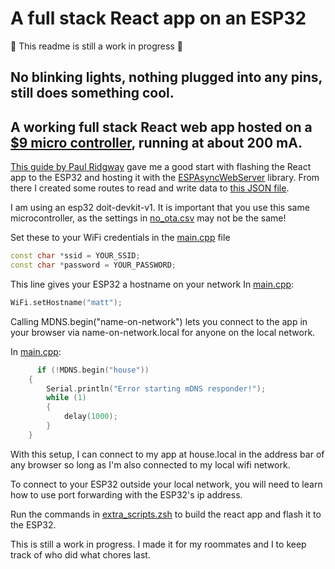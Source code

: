 
# A full stack React app on an ESP32
🚧 This readme is still a work in progress 🚧
## No blinking lights, nothing plugged into any pins, still does something cool.
## A working full stack React web app hosted on a [$9 micro controller](https://www.amazon.com/ESP-WROOM-32-Development-Microcontroller-Integrated-Compatible/dp/B07WCG1PLV/ref=sr_1_3?dib=eyJ2IjoiMSJ9.XBINg-sjhfF_gUtnMiKGjjEQQzaaOnS0BOX5B4WtqfLMYUub-A1GOALt3HxF_ltfwmsF1huTZqdb_GPfN7YgqBCPEWnZZEoSis5a2gL0lbApUkGkdrTqSVIZIK84BpLlgQyAlFxEeeDBYWmaTW-S-6HRvfIgAD6uxfau0-KkxZA1I_s7jVhrCfheWcDCVOYpVdbJe0Dr20tsEn3N8AtdCb1pBBWHiAy1aa-jG9200dY.avrbviAOUNPIh2avs_Og0ooquN4gcQFaWDeXi74dtg0&dib_tag=se&hvadid=557376324384&hvdev=c&hvlocphy=9007909&hvnetw=g&hvqmt=e&hvrand=5589188309751002162&hvtargid=kwd-462782567668&hydadcr=24328_13517622&keywords=esp32%2Bamazon&mcid=36bbc68ae03b3a6fa1ca8dca6f0091c1&qid=1740456180&sr=8-3&th=1), running at about 200 mA.

[This guide by Paul Ridgway](https://blockdev.io/react-on-the-esp32/) gave me a good start with flashing the React app to the ESP32 and hosting it with the [ESPAsyncWebServer](https://github.com/lacamera/ESPAsyncWebServer) library.  From there I created some routes to read and write data to [this JSON file](src/whoDidWhatLast.json).

I am using an esp32 doit-devkit-v1.  It is important that you use this same microcontroller, as the settings in [no_ota.csv](no_ota.csv) may not be the same!

Set these to your WiFi credentials in the [main.cpp](src/main.cpp) file
```cpp
const char *ssid = YOUR_SSID;
const char *password = YOUR_PASSWORD;
```

This line gives your ESP32 a hostname on your network
In [main.cpp](src/main.cpp):
```cpp
WiFi.setHostname("matt");
```

Calling MDNS.begin("name-on-network") lets you connect to the app in your browser via name-on-network.local for anyone on the local network.

In [main.cpp](src/main.cpp):
```cpp
      if (!MDNS.begin("house"))
    {
        Serial.println("Error starting mDNS responder!");
        while (1)
        {
            delay(1000);
        }
    }
```

With this setup, I can connect to my app at house.local in the address bar of any browser so long as I'm also connected to my local wifi network.  

To connect to your ESP32 outside your local network, you will need to learn how to use port forwarding with the ESP32's ip address.

Run the commands in [extra_scripts.zsh](extra_script.zsh) to build the react app and flash it to the ESP32.

This is still a work in progress.  I made it for my roommates and I to keep track of who did what chores last.
